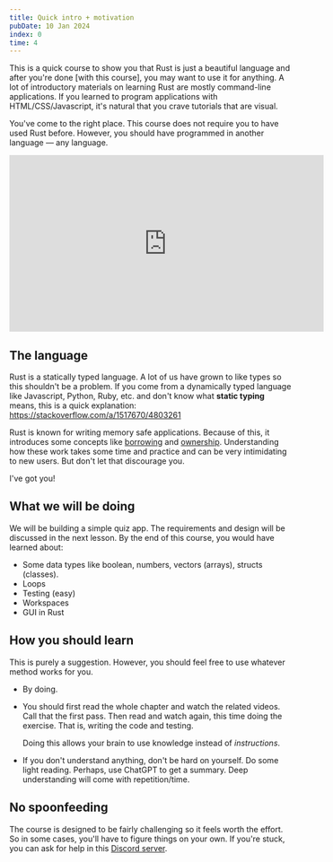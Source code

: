 ```yaml
---
title: Quick intro + motivation
pubDate: 10 Jan 2024
index: 0
time: 4
---
```


This is a quick course to show you that Rust is just a beautiful language and after you're done [with this course], you may want to use it for anything. A lot of introductory materials on learning Rust are mostly command-line applications. If you learned to program applications with HTML/CSS/Javascript, it's natural that you crave tutorials that are visual.

You've come to the right place. This course does not require you to have used Rust before. However, you should have programmed in another language — any language.

<iframe width="560" height="315" src="https://www.youtube.com/embed/FQB39LMr1e8?si=v64vPu_NEqx7NmA6" title="YouTube video player" frameborder="0" allow="accelerometer; autoplay; clipboard-write; encrypted-media; gyroscope; picture-in-picture; web-share" allowfullscreen class="rounded-lg w-full"></iframe>

## The language

Rust is a statically typed language. A lot of us have grown to like types so this shouldn't be a problem. If you come from a dynamically typed language like Javascript, Python, Ruby, etc. and don't know what **static typing** means, this is a quick explanation: https://stackoverflow.com/a/1517670/4803261

Rust is known for writing memory safe applications. Because of this, it introduces some concepts like [borrowing](https://doc.rust-lang.org/book/ch04-02-references-and-borrowing.html) and [ownership](https://doc.rust-lang.org/book/ch04-01-what-is-ownership.html). Understanding how these work takes some time and practice and can be very intimidating to new users. But don't let that discourage you.

I've got you!

## What we will be doing

We will be building a simple quiz app. The requirements and design will be discussed in the next lesson. By the end of this course, you would have learned about:

- Some data types like boolean, numbers, vectors (arrays), structs (classes).
- Loops
- Testing (easy)
- Workspaces
- GUI in Rust

## How you should learn

This is purely a suggestion. However, you should feel free to use whatever method works for you.

- By doing.
- You should first read the whole chapter and watch the related videos. Call that the first pass. Then read and watch again, this time doing the exercise. That is, writing the code and testing.

  Doing this allows your brain to use knowledge instead of _instructions_.

- If you don't understand anything, don't be hard on yourself. Do some light reading. Perhaps, use ChatGPT to get a summary. Deep understanding will come with repetition/time.

## No spoonfeeding

The course is designed to be fairly challenging so it feels worth the effort. So in some cases, you'll have to figure things on your own. If you're stuck, you can ask for help in this [Discord server](https://https://discord.gg/5CDnysz).
